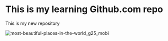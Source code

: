 # This is my learning Github.com repo

This is my new repository

![most-beautiful-places-in-the-world_g25_mobi](https://user-images.githubusercontent.com/29107875/31466384-a491bd30-aedf-11e7-8726-237d4aa8645c.jpg)
